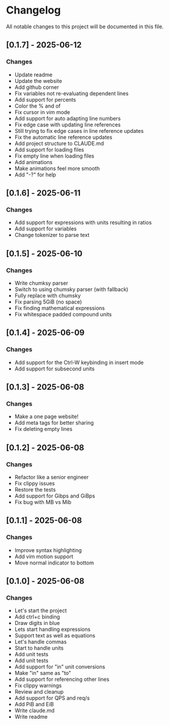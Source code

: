 # Changelog

All notable changes to this project will be documented in this file.

## [0.1.7] - 2025-06-12

### Changes

- Update readme
- Update the website
- Add github corner
- Fix variables not re-evaluating dependent lines
- Add support for percents
- Color the % and of
- Fix cursor in vim mode
- Add support for auto adapting line numbers
- Fix edge case with updating line references
- Still trying to fix edge cases in line reference updates
- Fix the automatic line reference updates
- Add project structure to CLAUDE.md
- Add support for loading files
- Fix empty line when loading files
- Add animations
- Make animations feel more smooth
- Add "-?" for help

## [0.1.6] - 2025-06-11

### Changes

- Add support for expressions with units resulting in ratios
- Add support for variables
- Change tokenizer to parse text

## [0.1.5] - 2025-06-10

### Changes

- Write chumksy parser
- Switch to using chumsky parser (with fallback)
- Fully replace with chumsky
- Fix parsing 5GiB (no space)
- Fix finding mathematical expressions
- Fix whitespace padded compound units

## [0.1.4] - 2025-06-09

### Changes

- Add support for the Ctrl-W keybinding in insert mode
- Add support for subsecond units

## [0.1.3] - 2025-06-08

### Changes

- Make a one page website!
- Add meta tags for better sharing
- Fix deleting empty lines

## [0.1.2] - 2025-06-08

### Changes

- Refactor like a senior engineer
- Fix clippy issues
- Restore the tests
- Add support for Gibps and GiBps
- Fix bug with MB vs Mib

## [0.1.1] - 2025-06-08

### Changes

- Improve syntax highlighting
- Add vim motion support
- Move normal indicator to bottom

## [0.1.0] - 2025-06-08

### Changes

- Let's start the project
- Add ctrl+c binding
- Draw digits in blue
- Lets start handling expressions
- Support text as well as equations
- Let's handle commas
- Start to handle units
- Add unit tests
- Add unit tests
- Add support for "in" unit conversions
- Make "in" same as "to"
- Add support for referencing other lines
- Fix clippy warnings
- Review and cleanup
- Add support for QPS and req/s
- Add PiB and EiB
- Write claude.md
- Write readme


